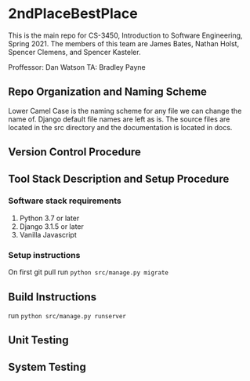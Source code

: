# 2ndPlaceBestPlace

This is the main repo for CS-3450, Introduction to Software Engineering, Spring 2021.
The members of this team are James Bates, Nathan Holst, Spencer Clemens, and Spencer Kasteler.


Proffessor: Dan Watson
TA: Bradley Payne

## Repo Organization and Naming Scheme
Lower Camel Case is the naming scheme for any file we can change the name of. Django default file names are left as is. The source files are located in the src directory and the documentation is located in docs. 
## Version Control Procedure

## Tool Stack Description and Setup Procedure
### Software stack requirements
1. Python 3.7 or later
2. Django 3.1.5 or later
3. Vanilla Javascript

### Setup instructions
On first git pull run ```python src/manage.py migrate```
## Build Instructions
run ```python src/manage.py runserver```
## Unit Testing

## System Testing

